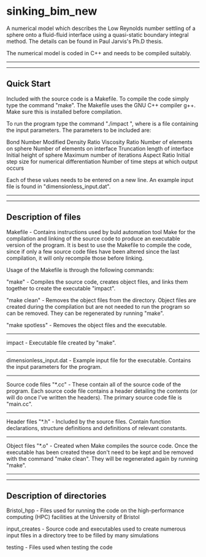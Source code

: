 # sinking_bim_new

A numerical model which describes the Low Reynolds number settling of a sphere onto a fluid-fluid interface using a quasi-static boundary integral method. The details can be found in Paul Jarvis's Ph.D thesis. 

The numerical model is coded in C++ and needs to be compiled suitably. 

---------------------------------------------
--------------------------------------------
Quick Start
-----------
Included with the source code is a Makefile. To compile the code simply type the command "make". The Makefile uses the GNU C++ compiler g++. Make sure this is installed before compilation.

To run the program type the command "./impact <infile>", where <infile> is a file containing the input parameters. The parameters to be included are:

Bond Number
Modified Density Ratio
Viscosity Ratio
Number of elements on sphere
Number of elements on interface
Truncation length of interface
Initial height of sphere
Maximum number of iterations
Aspect Ratio
Initial step size for numerical differentiation
Number of time steps at which output occurs

Each of these values needs to be entered on a new line. An example input file is found in "dimensionless_input.dat".

---------------------------------------------
--------------------------------------------
Description of files
--------------------

Makefile - Contains instructions used by buld automation tool Make for the compilation and linking of the source code to produce an executable version of the program. It is best to use the Makefile to compile the code, since if only a few source code files have been altered since the last compilation, it will only recompile those before linking. 

Usage of the Makefile is through the following commands:

"make" - Compiles the source code, creates object files, and links them together to create the executable "impact".

"make clean" - Removes the object files from the directory. Object files are created during the compilation but are not needed to run the program so can be removed. They can be regenerated by running "make".

"make spotless" - Removes the object files and the executable.

----

impact - Executable file created by "make".

----

dimensionless_input.dat - Example input file for the executable. Contains the input parameters for the program.

----

Source code files "*.cc" - These contain all of the source code of the program. Each source code file contains a header detailing the contents (or will do once I've written the headers). The primary source code file is "main.cc".

----

Header files "*.h" - Included by the source files. Contain function declarations, structure definitions and definitions of relevant constants.

----

Object files "*.o" - Created when Make compiles the source code. Once the executable has been created these don't need to be kept and be removed with the command "make clean". They will be regenerated again by running "make".


---------------------------------------------
--------------------------------------------
Description of directories
--------------------

Bristol_hpp - Files used for running the code on the high-performance computing (HPC) facilities at the University of Bristol

input_creates - Source code and executables used to create numerous input files in a directory tree to be filled by many simulations

testing - Files used when testing the code

